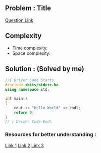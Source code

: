 ## Problem : Title
[Question Link](https://www.example.com)

## Complexity
-   Time complexity:
-   Space complexity:

## Solution : (Solved by me)

```cpp
//{ Driver Code Starts
#include <bits/stdc++.h>
using namespace std;

int main() 
{
    cout << "Hello World" << endl;
    return 0;
}
// } Driver Code Ends
```


### Resources for better understanding :

[Link 1](https://www.example.com)
[Link 2](https://www.example.com)
[Link 3](https://www.example.com)



